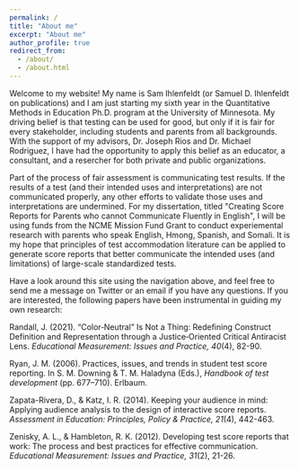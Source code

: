 ```yaml
---
permalink: /
title: "About me"
excerpt: "About me"
author_profile: true
redirect_from: 
  - /about/
  - /about.html
---
```


Welcome to my website! My name is Sam Ihlenfeldt (or Samuel D. Ihlenfeldt on publications) and I am just starting my sixth year in the Quantitative Methods in Education Ph.D. program at the University of Minnesota. My driving belief is that testing can be used for good, but only if it is fair for every stakeholder, including students and parents from all backgrounds. With the support of my advisors, Dr. Joseph Rios and Dr. Michael Rodriguez, I have had the opportunity to apply this belief as an educator, a consultant, and a resercher for both private and public organizations. 

Part of the process of fair assessment is communicating test results. If the results of a test (and their intended uses and interpretations) are not communicated properly, any other efforts to validate those uses and interpretations are undermined. For my dissertation, titled "Creating Score Reports for Parents who cannot Communicate Fluently in English", I will be using funds from the NCME Mission Fund Grant to conduct experiemental research with parents who speak English, Hmong, Spanish, and Somali. It is my hope that principles of test accommodation literature can be applied to generate score reports that better communicate the intended uses (and limitations) of large-scale standardized tests.

Have a look around this site using the navigation above, and feel free to send me a message on Twitter or an email if you have any questions. If you are interested, the following papers have been instrumental in guiding my own research:
  
<p>Randall, J. (2021). “Color‐Neutral” Is Not a Thing: Redefining Construct Definition and Representation through a Justice‐Oriented Critical Antiracist Lens. <em>Educational Measurement: Issues and Practice, 40</em>(4), 82-90.</p>
   
<p>Ryan, J. M. (2006). Practices, issues, and trends in student test score reporting. In S. M. Downing & T. M. Haladyna (Eds.), <em>Handbook of test development</em> (pp. 677–710). Erlbaum.</p>

<p>Zapata-Rivera, D., & Katz, I. R. (2014). Keeping your audience in mind: Applying audience analysis to the design of interactive score reports. <em> Assessment in Education: Principles, Policy & Practice, 21</em>(4), 442-463.</p>
  
<p>Zenisky, A. L., & Hambleton, R. K. (2012). Developing test score reports that work: The process and best practices for effective communication. <em>Educational Measurement: Issues and Practice, 31</em>(2), 21-26.</p>
  
</div>
